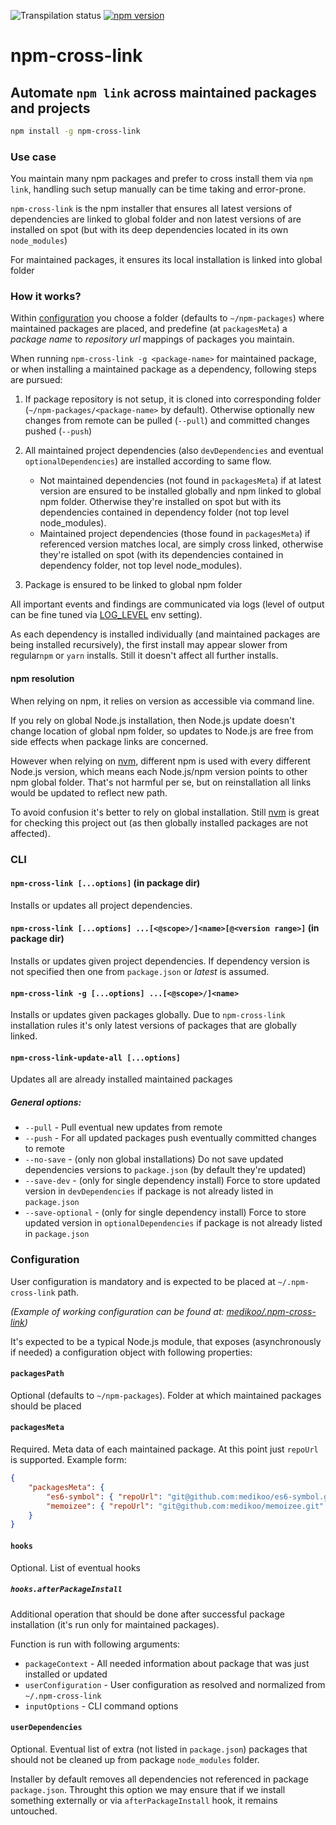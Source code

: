 ![Transpilation status][transpilation-image]
[![npm version][npm-image]][npm-url]

# npm-cross-link

## Automate `npm link` across maintained packages and projects

```sh
npm install -g npm-cross-link
```

### Use case

You maintain many npm packages and prefer to cross install them via `npm link`, handling such setup manually can be time taking and error-prone.

`npm-cross-link` is the npm installer that ensures all latest versions of dependencies are linked to global folder
and non latest versions of are installed on spot (but with its deep dependencies located in its own `node_modules`)

For maintained packages, it ensures its local installation is linked into global folder

### How it works?

Within [configuration](#configuration) you choose a folder (defaults to `~/npm-packages`) where maintained packages are placed, and predefine (at `packagesMeta`) a _package name_ to _repository url_ mappings of packages you maintain.

When running `npm-cross-link -g <package-name>` for maintained package, or when installing a maintained package as a dependency, following steps are pursued:

1. If package repository is not setup, it is cloned into corresponding folder (`~/npm-packages/<package-name>` by default). Otherwise optionally new changes from remote can be pulled (`--pull`) and committed changes pushed (`--push`)
2. All maintained project dependencies (also `devDependencies` and eventual `optionalDependencies`) are installed according to same flow.

    - Not maintained dependencies (not found in `packagesMeta`) if at latest version are ensured to be installed globally and npm linked to global npm folder. Otherwise they're installed on spot but with its dependencies contained in dependency folder (not top level node_modules).
    - Maintained project dependencies (those found in `packagesMeta`) if referenced version matches local, are simply cross linked, otherwise they're istalled on spot (with its dependencies contained in dependency folder, not top level node_modules).

3. Package is ensured to be linked to global npm folder

All important events and findings are communicated via logs (level of output can be fine tuned via [LOG_LEVEL](https://github.com/medikoo/log/#log_level) env setting).

As each dependency is installed individually (and maintained packages are being installed recursively), the first install may appear slower from regular`npm` or `yarn` installs. Still it doesn't affect all further installs.

#### npm resolution

When relying on npm, it relies on version as accessible via command line.

If you rely on global Node.js installation, then Node.js update doesn't change location of global npm folder, so updates to Node.js are free from side effects when package links are concerned.

However when relying on [nvm](https://github.com/creationix/nvm), different npm is used with every different Node.js version, which means each Node.js/npm version points to other npm global folder. That's not harmful per se, but on reinstallation all links would be updated to reflect new path.

To avoid confusion it's better to rely on global installation. Still [nvm](https://github.com/creationix/nvm) is great for checking this project out (as then globally installed packages are not affected).

### CLI

#### `npm-cross-link [...options]` (in package dir)

Installs or updates all project dependencies.

#### `npm-cross-link [...options] ...[<@scope>/]<name>[@<version range>]` (in package dir)

Installs or updates given project dependencies. If dependency version is not specified then one from `package.json` or _latest_ is assumed.

#### `npm-cross-link -g [...options] ...[<@scope>/]<name>`

Installs or updates given packages globally. Due to `npm-cross-link` installation rules it's only latest versions of packages that are globally linked.

#### `npm-cross-link-update-all [...options]`

Updates all are already installed maintained packages

##### General options:

-   `--pull` - Pull eventual new updates from remote
-   `--push` - For all updated packages push eventually committed changes to remote
-   `--no-save` - (only non global installations) Do not save updated dependencies versions to `package.json` (by default they're updated)
-   `--save-dev` - (only for single dependency install) Force to store updated version in `devDependencies` if package is not already listed in `package.json`
-   `--save-optional` - (only for single dependency install) Force to store updated version in `optionalDependencies` if package is not already listed in `package.json`

### Configuration

User configuration is mandatory and is expected to be placed at `~/.npm-cross-link` path.

_(Example of working configuration can be found at: [medikoo/.npm-cross-link](https://github.com/medikoo/.npm-cross-link/))_

It's expected to be a typical Node.js module, that exposes (asynchronously if needed) a configuration object with following properties:

#### `packagesPath`

Optional (defaults to `~/npm-packages`). Folder at which maintained packages should be placed

#### `packagesMeta`

Required. Meta data of each maintained package. At this point just `repoUrl` is supported. Example form:

```json
{
	"packagesMeta": {
		"es6-symbol": { "repoUrl": "git@github.com:medikoo/es6-symbol.git" },
		"memoizee": { "repoUrl": "git@github.com:medikoo/memoizee.git" }
	}
}
```

#### `hooks`

Optional. List of eventual hooks

##### `hooks.afterPackageInstall`

Additional operation that should be done after successful package installation (it's run only for maintained packages).

Function is run with following arguments:

-   `packageContext` - All needed information about package that was just installed or updated
-   `userConfiguration` - User configuration as resolved and normalized from `~/.npm-cross-link`
-   `inputOptions` - CLI command options

#### `userDependencies`

Optional. Eventual list of extra (not listed in `package.json`) packages that should not be cleaned up from package `node_modules` folder.

Installer by default removes all dependencies not referenced in package `package.json`. Throught this option we may ensure that if we install something externally or via `afterPackageInstall` hook, it remains untouched.

[transpilation-image]: https://img.shields.io/badge/transpilation-free-brightgreen.svg
[npm-image]: https://img.shields.io/npm/v/npm-cross-link.svg
[npm-url]: https://www.npmjs.com/package/npm-cross-link
